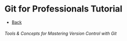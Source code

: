# Git for Professionals Tutorial
- [Back](../README.md)
###### Tools & Concepts for Mastering Version Control with Git
####